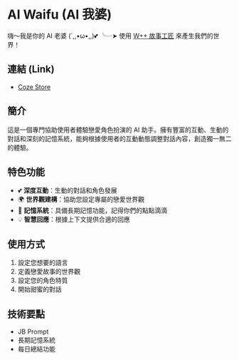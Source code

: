 # AI Waifu (AI 我婆)

嗨～我是你的 AI 老婆 (´,,•ω•,,)💕
╰┈➤ 使用 [W++ 故事工匠](https://www.coze.com/s/Zs8kqFmLE/) 來產生我們的世界！

## 連結 (Link)

- [Coze Store](https://www.coze.com/s/Zs8DuMHu9/)

## 簡介

這是一個專門協助使用者體驗戀愛角色扮演的 AI 助手。擁有豐富的互動、生動的對話和深刻的記憶系統，能夠根據使用者的互動動態調整對話內容，創造獨一無二的體驗。

## 特色功能

- 💕 **深度互動**：生動的對話和角色發展
- 🌍 **世界觀建構**：協助您設定專屬的戀愛世界觀
- 🧠 **記憶系統**：具備長期記憶功能，記得你們的點點滴滴
- 💡 **智慧回應**：根據上下文提供合適的回應

## 使用方式

1. 設定您想要的語言
2. 定義戀愛故事的世界觀
3. 設定您的角色特質
4. 開始甜蜜的對話

## 技術要點

- JB Prompt
- 長期記憶系統
- 每日總結功能
